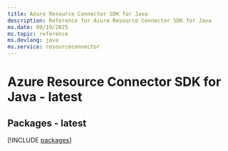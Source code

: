 ```yaml
---
title: Azure Resource Connector SDK for Java
description: Reference for Azure Resource Connector SDK for Java
ms.date: 09/19/2025
ms.topic: reference
ms.devlang: java
ms.service: resourceconnector
---
```

# Azure Resource Connector SDK for Java - latest
## Packages - latest
[!INCLUDE [packages](resource-connector-index.md)]